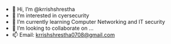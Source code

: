 - 👋 Hi, I’m @krrishshrestha
- 👀 I’m interested in cyersecurity 
- 🌱 I’m currently learning Computer Networking and IT security 
- 💞️ I’m looking to collaborate on ...
- 📫 Email: krrishshrestha0708@gmail.com


<!---
krrishshrestha/krrishshrestha is a ✨ special ✨ repository because its `README.md` (this file) appears on your GitHub profile.
You can click the Preview link to take a look at your changes.
--->

